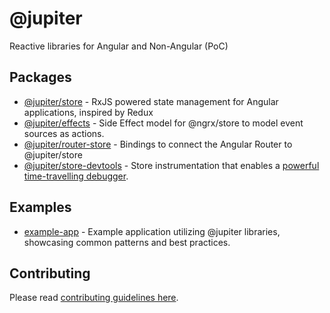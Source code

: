 # @jupiter

Reactive libraries for Angular and Non-Angular (PoC)


## Packages

- [@jupiter/store](./docs/store/README.md) - RxJS powered state management for Angular applications, inspired by Redux  
- [@jupiter/effects](./docs/effects/README.md) - Side Effect model for @ngrx/store to model event sources as actions.   
- [@jupiter/router-store](./docs/router-store/README.md) - Bindings to connect the Angular Router to @jupiter/store  
- [@jupiter/store-devtools](./docs/store-devtools/README.md) - Store instrumentation that enables a
[powerful time-travelling debugger](https://chrome.google.com/webstore/detail/redux-devtools/lmhkpmbekcpmknklioeibfkpmmfibljd?hl=en).

## Examples
- [example-app](./example-app/README.md) - Example application utilizing @jupiter libraries, showcasing common patterns and best practices.


## Contributing
Please read [contributing guidelines here](./CONTRIBUTING.md).


